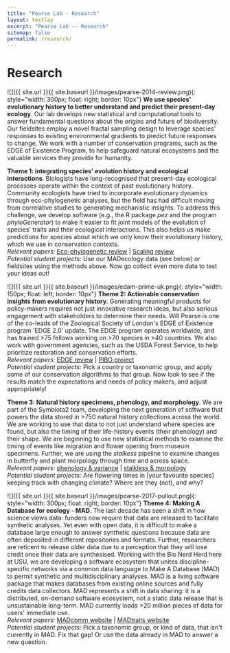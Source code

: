 ```yaml
---
title: "Pearse Lab - Research"
layout: textlay
excerpt: "Pearse Lab -- Research"
sitemap: false
permalink: /research/
---
```


# Research

 ![]({{ site.url }}{{ site.baseurl }}/images/pearse-2014-review.png){: style="width: 300px; float: right; border: 10px"}
<b>We use species' evolutionary history to better understand and predict their present-day ecology</b>. Our lab develops new statistical and computational tools to answer fundamental questions about the origins and future of biodiversity. Our fieldsites employ a novel fractal sampling design to leverage species' responses to existing environmental gradients to predict future responses to change. We work with a number of conservation programs, such as the EDGE of Existence Program, to help safeguard natural ecosystems and the valuable services they provide for humanity.

<b>Theme 1: integrating species' evolution history and ecological interactions</b>. Biologists have long-recognised that present-day ecological processes operate within the context of past evolutionary history. Community ecologists have tried to incorporate evolutionary dynamics through eco-phylogenetic analyses, but the field has had difficult moving from correlative studies to generating mechanistic insights. To address this challenge, we develop software (e.g., the R package <i>pez</i> and the program <i>phyloGenerator</i>) to make it easier to fit joint models of the evolution of species' traits and their ecological interactions. This also helps us make predictions for species about which we only know their evolutionary history, which we use in conservation contexts. <br> <i>Relevant papers:</i> [Eco-phylogenetic review](https://link.springer.com/chapter/10.1007/978-3-662-43550-2_19) \| [Scaling review](https://onlinelibrary.wiley.com/doi/abs/10.1111/jbi.13242) <br> <i>Potential student projects:</i> Use our MADecology data (see below) or fieldsites using the methods above. Now go collect even more data to test your ideas out!

 ![]({{ site.url }}{{ site.baseurl }}/images/edam-prime-uk.png){: style="width: 150px; float: left; border: 10px"}
<b>Theme 2: Actionable conservation insights from evolutionary history</b>. Generating meaningful products for policy-makers requires not just innovative research ideas, but also serious engagement with stakeholders to determine their needs. Will Pearse is one of the co-leads of the Zoological Society of London's EDGE of Existence program 'EDGE 2.0'
update. The EDGE program operates worldwide, and has trained >75 fellows working on >70 species in >40 countries. We also work with government agencies, such as the USDA Forest Service, to help prioritize restoration and conservation efforts. <br> <i>Relevant papers:</i> [EDGE review](https://link.springer.com/chapter/10.1007/978-3-319-93145-6_2) \| [PIBO project](https://www.biorxiv.org/content/10.1101/709733v1.abstract) <br> <i>Potential student projects:</i> Pick a country or taxonomic group, and apply some of our conservation algorithms to that group. Now look to see if the results match the expectations and needs of policy makers, and adjust appropriately!

<b>Theme 3: Natural history specimens, phenology, and morphology</b>. We are part of the Symbiota2 team, developing the next generation of software that powers the data stored in >750 natural history collections across the world. We are working to use that data to not just understand where species are found, but also the timing of their life-history events (their phenology) and their shape. We are beginning to use new statistical methods to examine the timing of events like migration and flower opening from museum specimens. Further, we are using the <i>stalkess</i> pipeline to examine changes in butterfly and plant morpology through time and across space.
<br> <i>Relevant papers:</i> [phenology & variance](https://www.nature.com/articles/s41559-017-0350-0) \| [stalkless & morpology](https://esajournals.onlinelibrary.wiley.com/doi/full/10.1002/ecs2.2105) <br> <i>Potential student projects:</i> Are flowering times in [your favourite species] keeping track with changing climate? Where are they (not), and why?

 ![]({{ site.url }}{{ site.baseurl }}/images/pearse-2017-pullout.png){: style="width: 300px; float: right; border: 10px"}
<b>Theme 4: Making A Database for ecology - MAD</b>. The last decade has seen a shift in how science views data: funders now require that data are released to facilitate synthetic
analyses. Yet even with open data, it is difficult to make a database large enough to answer synthetic questions because data are often deposited in different repositories and formats. Further, researchers are reticent to release older data due to a perception that they will lose credit once their data are synthesised. Working with the Bio Nerd Herd here at USU, we are developing a software   ecosystem that unites discipline-specific networks via a common data   language to Make A Database (MAD) to permit synthetic and multidisciplinary analyses. MAD is a living software package that makes databases from existing online sources and fully credits data collectors. MAD represents a shift in data sharing: it is a distributed, on-demand software ecosystem, not a static data release that is unsustainable long-term. MAD currently loads >20 million pieces of data for users' immediate use.
<br> <i>Relevant papers:</i> [MADcomm website](https://github.com/willpearse/MADcomm) \| [MADtraits website](https://github.com/willpearse/MADtraits) <br> <i>Potential student projects:</i> Pick a taxonomic group, or kind of data, that isn't currently in MAD. Fix that gap! Or use the data already in MAD to answer a new question.
